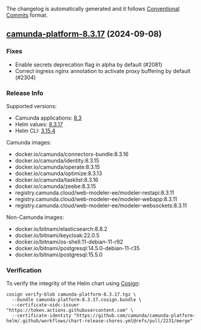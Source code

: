 The changelog is automatically generated and it follows [Conventional Commits](https://www.conventionalcommits.org/en/v1.0.0/) format.

## [camunda-platform-8.3.17](https://github.com/camunda/camunda-platform-helm/releases/tag/camunda-platform-8.3.17) (2024-09-08)

### Fixes

- Enable secrets deprecation flag in alpha by default (#2081)
- Correct ingress nginx annotation to activate proxy buffering by default (#2304)

<!-- generated by git-cliff -->
### Release Info

Supported versions:

- Camunda applications: [8.3](https://github.com/camunda/camunda-platform/releases?q=tag%3A8.3&expanded=true)
- Helm values: [8.3.17](https://artifacthub.io/packages/helm/camunda/camunda-platform/8.3.17#parameters)
- Helm CLI: [3.15.4](https://github.com/helm/helm/releases/tag/v3.15.4)

Camunda images:

- docker.io/camunda/connectors-bundle:8.3.16
- docker.io/camunda/identity:8.3.15
- docker.io/camunda/operate:8.3.15
- docker.io/camunda/optimize:8.3.13
- docker.io/camunda/tasklist:8.3.16
- docker.io/camunda/zeebe:8.3.15
- registry.camunda.cloud/web-modeler-ee/modeler-restapi:8.3.11
- registry.camunda.cloud/web-modeler-ee/modeler-webapp:8.3.11
- registry.camunda.cloud/web-modeler-ee/modeler-websockets:8.3.11

Non-Camunda images:

- docker.io/bitnami/elasticsearch:8.8.2
- docker.io/bitnami/keycloak:22.0.5
- docker.io/bitnami/os-shell:11-debian-11-r92
- docker.io/bitnami/postgresql:14.5.0-debian-11-r35
- docker.io/bitnami/postgresql:15.5.0

### Verification

To verify the integrity of the Helm chart using [Cosign](https://docs.sigstore.dev/signing/quickstart/):

```shell
cosign verify-blob camunda-platform-8.3.17.tgz \
  --bundle camunda-platform-8.3.17.cosign.bundle \
  --certificate-oidc-issuer "https://token.actions.githubusercontent.com" \
  --certificate-identity "https://github.com/camunda/camunda-platform-helm/.github/workflows/chart-release-chores.yml@refs/pull/2231/merge"
```
